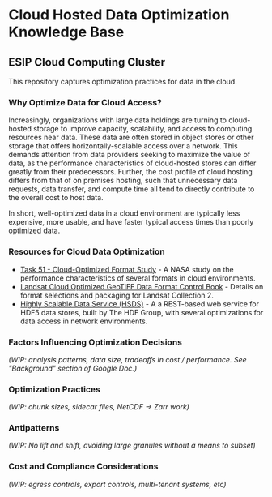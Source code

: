 # Cloud Hosted Data Optimization Knowledge Base
## ESIP Cloud Computing Cluster

This repository captures optimization practices for data in the cloud.

### Why Optimize Data for Cloud Access?

Increasingly, organizations with large data holdings are turning to cloud-hosted
storage to improve capacity, scalability, and access to computing resources near
data.  These data are often stored in object stores or other storage that offers
horizontally-scalable access over a network.  This demands attention from data
providers seeking to maximize the value of data, as the performance
characteristics of cloud-hosted stores can differ greatly from their
predecessors.  Further, the cost profile of cloud hosting differs from that of
on premises hosting, such that unnecessary data requests, data transfer, and
compute time all tend to directly contribute to the overall cost to host data.

In short, well-optimized data in a cloud environment are typically less
expensive, more usable, and have faster typical access times than poorly optimized
data.

### Resources for Cloud Data Optimization

* [Task 51 - Cloud-Optimized Format
  Study](https://ntrs.nasa.gov/search.jsp?R=20200001178P) - A NASA study on the
  performance characteristics of several formats in cloud environments.
* [Landsat Cloud Optimized GeoTIFF Data Format Control
  Book](https://www.usgs.gov/media/files/landsat-cloud-optimized-geotiff-data-format-control-book)  -
  Details on format selections and packaging for Landsat Collection 2.
* [Highly Scalable Data Service (HSDS)](https://github.com/HDFGroup/hsds) - A a
  REST-based web service for HDF5 data stores, built by The HDF Group, with
  several optimizations for data access in network environments.

### Factors Influencing Optimization Decisions

_(WIP: analysis patterns, data size, tradeoffs in cost /
performance.  See "Background" section of Google Doc.)_

### Optimization Practices

_(WIP: chunk sizes, sidecar files, NetCDF -> Zarr work)_

### Antipatterns

_(WIP: No lift and shift, avoiding large granules without a means to subset)_

### Cost and Compliance Considerations

_(WIP: egress controls, export controls, multi-tenant systems, etc)_

